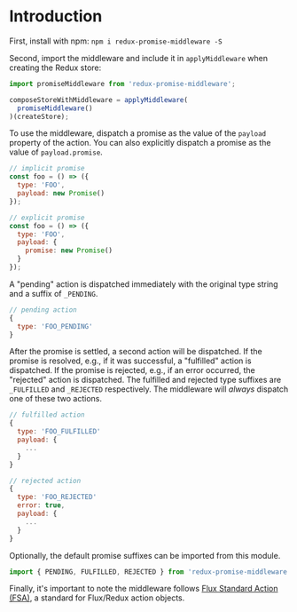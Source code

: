 # Introduction

First, install with npm: `npm i redux-promise-middleware -S`

Second, import the middleware and include it in `applyMiddleware` when creating the Redux store:

```js
import promiseMiddleware from 'redux-promise-middleware';

composeStoreWithMiddleware = applyMiddleware(
  promiseMiddleware()
)(createStore);
```

To use the middleware, dispatch a promise as the value of the `payload` property of the action. You can also explicitly dispatch a promise as the value of `payload.promise`.

```js
// implicit promise
const foo = () => ({
  type: 'FOO',
  payload: new Promise()
});

// explicit promise
const foo = () => ({
  type: 'FOO',
  payload: {
    promise: new Promise()
  }
});
```

A "pending" action is dispatched immediately with the original type string and a suffix of `_PENDING`.

```js
// pending action
{
  type: 'FOO_PENDING'
}
```

After the promise is settled, a second action will be dispatched. If the promise is resolved, e.g., if it was successful, a "fulfilled" action is dispatched. If the promise is rejected, e.g., if an error occurred, the "rejected" action is dispatched. The fulfilled and rejected type suffixes are `_FULFILLED` and `_REJECTED` respectively. The middleware will *always* dispatch one of these two actions.

```js
// fulfilled action
{
  type: 'FOO_FULFILLED'
  payload: {
    ...
  }
}

// rejected action
{
  type: 'FOO_REJECTED'
  error: true,
  payload: {
    ...
  }
}
```

Optionally, the default promise suffixes can be imported from this module.

```js
import { PENDING, FULFILLED, REJECTED } from 'redux-promise-middleware'
```

Finally, it's important to note the middleware follows [Flux Standard Action (FSA)](https://github.com/acdlite/flux-standard-action), a standard for Flux/Redux action objects.
